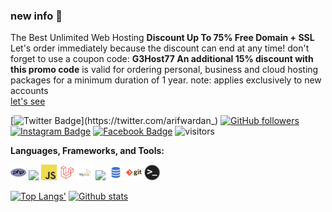 ### new info 👋 
The Best Unlimited Web Hosting <b>Discount Up To 75% Free Domain + SSL</b> Let's order immediately because the discount can end at any time! 
don't forget to use a coupon code: <b>G3Host77 An additional 15% discount with this promo code</b> is valid for ordering personal, business and cloud hosting packages for a minimum duration of 1 year.
note: applies exclusively to new accounts <br>
<a href="https://panel.niagahoster.co.id/ref/360662">let's see</a>
<div align="centre">

[![Twitter Badge](http://img.shields.io/badge/-@Arif_Wardan-1ca0f1?style=social&logo=twitter&logoColor=blue&link=https://twitter.com/arifwardan_)](https://twitter.com/arifwardan_) [![GitHub followers](https://img.shields.io/github/followers/arifwardan?label=Follow&style=social)](https://github.com/arifwardan/?tab=follow)
[![Instagram Badge](https://img.shields.io/badge/-Arif_Wardan-blue?style=social&logo=Instagram&link=https://www.instagram.com/arifwardan.id/)](https://www.instagram.com/arifwardan.id/) 
[![Facebook Badge](https://img.shields.io/badge/-Arif_Wardan-blue?style=social&logo=facebook&link=https://www.facebook.com/ariff.wardan/)](https://www.facebook.com/ariff.wardan/) 
![visitors](https://hit-badger.glitch.me/badge?page_id=arifwardan.arifwardan)
 </div>

**Languages, Frameworks, and Tools:**  

<code><img height="25" src="https://raw.githubusercontent.com/github/explore/80688e429a7d4ef2fca1e82350fe8e3517d3494d/topics/php/php.png"></code>
<code><img height="25" src="https://golang.org/lib/godoc/images/go-logo-blue.svg"></code>
<code><img height="25" src="https://raw.githubusercontent.com/github/explore/80688e429a7d4ef2fca1e82350fe8e3517d3494d/topics/javascript/javascript.png"></code>
<code><img height="25" src="https://raw.githubusercontent.com/github/explore/56a826d05cf762b2b50ecbe7d492a839b04f3fbf/topics/laravel/laravel.png"></code>
<code><img height="25" src="https://raw.githubusercontent.com/github/explore/80688e429a7d4ef2fca1e82350fe8e3517d3494d/topics/mysql/mysql.png"></code>
<code><img height="25" src="https://code.visualstudio.com/assets/favicon.ico"></code>
<code><img height="25" src="https://raw.githubusercontent.com/github/explore/80688e429a7d4ef2fca1e82350fe8e3517d3494d/topics/sql/sql.png"></code>
<code><img height="25" src="https://raw.githubusercontent.com/github/explore/80688e429a7d4ef2fca1e82350fe8e3517d3494d/topics/git/git.png"></code>
<code><img height="25" src="https://raw.githubusercontent.com/github/explore/80688e429a7d4ef2fca1e82350fe8e3517d3494d/topics/terminal/terminal.png"></code>

[![Top Langs'](https://github-readme-stats.vercel.app/api/top-langs/?username=arifwardan&layout=compact)](https://github.com/arifwardan)
[![Github stats](https://github-readme-stats.vercel.app/api?username=arifwardan&count_private=true&title_color=333&text_color=777&show_icons=true&icon_color=333)](https://github.com/arifwardan) 
